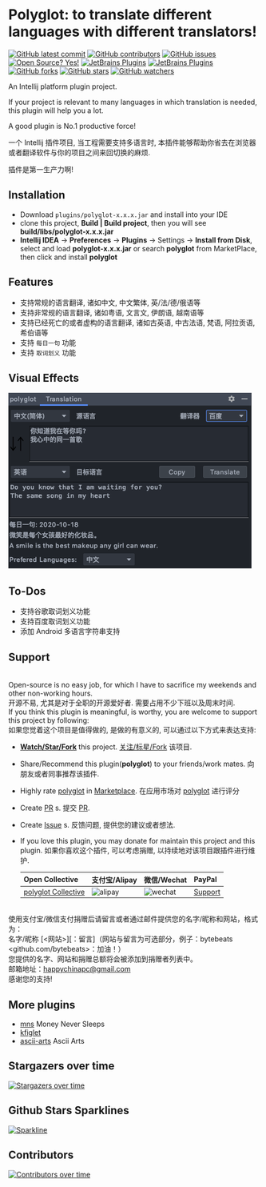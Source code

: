 # Polyglot: to translate different languages with different translators!

[![GitHub latest commit](https://badgen.net/github/last-commit/bytebeats/polyglot)](https://github.com/bytebeats/polyglot/commit/)
[![GitHub contributors](https://img.shields.io/github/contributors/bytebeats/polyglot.svg)](https://github.com/bytebeats/polyglot/graphs/contributors/)
[![GitHub issues](https://img.shields.io/github/issues/bytebeats/polyglot.svg)](https://github.com/bytebeats/polyglot/issues/)
[![Open Source? Yes!](https://badgen.net/badge/Open%20Source%20%3F/Yes%21/blue?icon=github)](https://github.com/bytebeats/polyglot/)
[![JetBrains Plugins](https://img.shields.io/jetbrains/plugin/v/15036-polyglot.svg)](https://plugins.jetbrains.com/plugin/15036-polyglot-translator)
[![JetBrains Plugins](https://img.shields.io/jetbrains/plugin/r/rating/15036)](https://plugins.jetbrains.com/plugin/15036-polyglot-translator)
[![GitHub forks](https://img.shields.io/github/forks/bytebeats/polyglot.svg?style=social&label=Fork&maxAge=2592000)](https://github.com/bytebeats/polyglot/network/)
[![GitHub stars](https://img.shields.io/github/stars/bytebeats/polyglot.svg?style=social&label=Star&maxAge=2592000)](https://github.com/bytebeats/polyglot/stargazers/)
[![GitHub watchers](https://img.shields.io/github/watchers/bytebeats/polyglot.svg?style=social&label=Watch&maxAge=2592000)](https://github.com/bytebeats/polyglot/watchers/)

 An Intellij platform plugin project.
 
If your project is relevant to many languages in which translation is needed, this plugin will help you a lot.

A good plugin is No.1 productive force!

一个 Intellij 插件项目, 当工程需要支持多语言时, 本插件能够帮助你省去在浏览器或者翻译软件与你的项目之间来回切换的麻烦. 

插件是第一生产力啊!

## Installation
 
 *  Download `plugins/polyglot-x.x.x.jar` and install into your IDE
 *  clone this project, **Build | Build project**, then you will see **build/libs/polyglot-x.x.x.jar**
 *  **Intellij IDEA** -> **Preferences** -> **Plugins** -> Settings -> **Install from Disk**, select and load **polyglot-x.x.x.jar** or search **polyglot** from MarketPlace, then click and install **polyglot**

## Features
 * 支持常规的语言翻译, 诸如中文, 中文繁体, 英/法/德/俄语等
 * 支持非常规的语言翻译, 诸如粤语, 文言文, 伊朗语, 越南语等
 * 支持已经死亡的或者虚构的语言翻译, 诸如古英语, 中古法语, 梵语, 阿拉贡语, 希伯语等
 * 支持 `每日一句` 功能
 * 支持 `取词划义` 功能

## Visual Effects
 
 ![polyglot](media/polyglot_screenshot_1.png)

## To-Dos
 
 *  支持谷歌取词划义功能
 *  支持百度取词划义功能
 *  添加 Android 多语言字符串支持

## Support
 <br>Open-source is no easy job, for which I have to sacrifice my weekends and other non-working hours.
 <br>开源不易, 尤其是对于全职的开源爱好者. 需要占用不少下班以及周末时间.
 <br>If you think this plugin is meaningful, is worthy, you are welcome to support this project by following:
 <br>如果您觉着这个项目是值得做的, 是做的有意义的, 可以通过以下方式来表达支持:
 
 * [<b>Watch/Star/Fork</b>](https://github.com/bytebeats/polyglot) this project. [关注/标星/Fork](https://github.com/bytebeats/polyglot) 该项目.
 * Share/Recommend this plugin(<b>polyglot</b>) to your friends/work mates. 向朋友或者同事推荐该插件.
 * Highly rate [polyglot](https://plugins.jetbrains.com/plugin/15036-polyglot-translators) in [Marketplace](https://plugins.jetbrains.com/). 在应用市场对 [polyglot](https://plugins.jetbrains.com/plugin/15036-polyglot-translators) 进行评分
 * Create [PR](https://github.com/bytebeats/polyglot/pulls) s. 提交 [PR](https://github.com/bytebeats/polyglot/pulls).
 * Create [Issue](https://github.com/bytebeats/polyglot/issues) s. 反馈问题, 提供您的建议或者想法.
 * If you love this plugin, you may donate for maintain this project and this plugin. 如果你喜欢这个插件, 可以考虑捐赠, 以持续地对该项目跟插件进行维护.
 
   | Open Collective                                                                | 支付宝/Alipay                             | 微信/Wechat                              | PayPal                                              |
   |--------------------------------------------------------------------------------|----------------------------------------|----------------------------------------|-----------------------------------------------------|
   | <a href=https://opencollective.com/polyglot-collective>polyglot Collective</a> | ![alipay](receipts/alipay_receipt.png) | ![wechat](receipts/wechat_receipt.png) | <a href=https://www.paypal.me/bytesbeat>Support</a> |

 <br>使用支付宝/微信支付捐赠后请留言或者通过邮件提供您的名字/昵称和网站，格式为：
 <br>名字/昵称 [<网站>][：留言]（网站与留言为可选部分，例子：bytebeats <github.com/bytebeats>：加油！）
 <br>您提供的名字、网站和捐赠总额将会被添加到捐赠者列表中。
 <br>邮箱地址：<a href="mailto:happychinapc@gmail.com?subject=polyglot捐赠&body=你做的工作很有意义, 加油!">happychinapc@gmail.com</a>
 <br>感谢您的支持!

## More plugins
 * [mns](https://github.com/bytebeats/mns) Money Never Sleeps
 * [kfiglet](https://github.com/bytebeats/JsonMaster)
 * [ascii-arts](https://github.com/bytebeats/kfiglet) Ascii Arts

## Stargazers over time
[![Stargazers over time](https://starchart.cc/bytebeats/polyglot.svg)](https://starchart.cc/bytebeats/polyglot)

## Github Stars Sparklines
[![Sparkline](https://stars.medv.io/bytebeats/polyglot.svg)](https://stars.medv.io/bytebeats/polyglot)

## Contributors
[![Contributors over time](https://contributor-graph-api.apiseven.com/contributors-svg?chart=contributorOverTime&repo=bytebeats/polyglot)](https://www.apiseven.com/en/contributor-graph?chart=contributorOverTime&repo=bytebeats/polyglot)